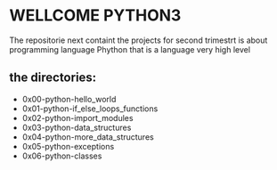 # WELLCOME PYTHON3

The repositorie next containt the projects for second trimestrt is about
programming language Phython that is a language very high level

## the directories:

* 0x00-python-hello_world
* 0x01-python-if_else_loops_functions
* 0x02-python-import_modules
* 0x03-python-data_structures
* 0x04-python-more_data_structures
* 0x05-python-exceptions
* 0x06-python-classes